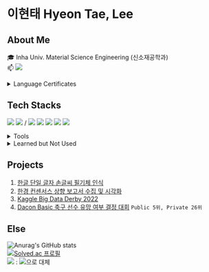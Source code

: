 # 이현태 Hyeon Tae, Lee

## About Me
:mortar_board: Inha Univ. Material Science Engineering (신소재공학과)  
:mailbox: <img src="https://img.shields.io/badge/dowrave@gmail.com-EA4335?style=flat-square&logo=Gmail&logoColor=white"/>  
<details>
  <summary>Language Certificates</summary>  
  
 :abc: TOEIC `945` <sub><sup>210109</sup></sub> / TOEIC SPEAKING `LEVEL7` <sub><sup>210714</sup></sub>  
 
:japan: JLPT `N3` <sub><sup>180121</sup></sub>  
 </details>


## Tech Stacks

<img src="https://img.shields.io/badge/Python-3776AB?style=flat-square&logo=Python&logoColor=white"/> <img src="https://img.shields.io/badge/MySQL-4479A1?style=flat&logo=MySQL&logoColor=white"/> / <img src="https://img.shields.io/badge/pandas-150458?style=flat&logo=pandas&logoColor=white"/> <img src="https://img.shields.io/badge/scikit_learn-F7931E?style=flat&logo=scikit-learn&logoColor=white"/> <img src="https://img.shields.io/badge/Numpy-013243?style=flat&logo=Numpy&logoColor=white"/> <img src="https://img.shields.io/badge/Tensorflow-FF6F00?style=flat&logo=Tensorflow&logoColor=white"/> <img src="https://img.shields.io/badge/OpenCV-5C3EE8?style=flat&logo=opencv&logoColor=5C3EE8"/> 

<details>
  <summary>Tools</summary>
  <img src="https://img.shields.io/badge/Jupyter-F37626?style=flat&logo=Jupyter&logoColor=white"/> <img src="https://img.shields.io/badge/VisualStudioCode-007ACC?style=flat&logo=visualstudiocode&logoColor=white"/> <img src="https://img.shields.io/badge/GoogleColab-F9AB00?style=flat&logo=googlecolab&logoColor=white"/>
<img src="https://img.shields.io/badge/Git-F05032?style=flat&logo=git&logoColor=white"/>
</details>

<details>
  <summary>Learned but Not Used</summary>
  <img src="https://img.shields.io/badge/C++-00599C?style=flat&logo=cplusplus&logoColor=white"/> <img src="https://img.shields.io/badge/Go-00ADD8?style=flat&logo=Go&logoColor=white"/> <img src="https://img.shields.io/badge/R-276DC3?style=flat&logo=r&logoColor=white"/> <img src="https://img.shields.io/badge/Django-092E20?style=flat&logo=Django&logoColor=white"/> <img src="https://img.shields.io/badge/HTML5-E34F26?style=flat&logo=HTML5&logoColor=white"/> <img src="https://img.shields.io/badge/CSS-1572B6?style=flat&logo=CSS3&logoColor=white"/> <img src="https://img.shields.io/badge/Docker-2496ED?style=flat&logo=docker&logoColor=white"/>
  
</details>

## Projects
1. [한글 단일 글자 손글씨 필기체 인식](https://github.com/dowrave/Project01_HandWriting)
2. [한경 컨센서스 상향 보고서 수집 및 시각화](https://github.com/dowrave/Project02_Hankyung)
3. [Kaggle Big Data Derby 2022](https://www.kaggle.com/code/hyeontaelee/2022-derby-eda-last)
4. [Dacon Basic 축구 선수 유망 여부 결정 대회](https://github.com/dowrave/Data_Analysis_Projects/blob/main/Dacon_SoccerPlayerProspect/Dacon_total.ipynb) `Public 5위, Private 26위`

## Else  
![Anurag's GitHub stats](https://github-readme-stats.vercel.app/api?username=dowrave&show_icons=true&theme=vue)  
[![Solved.ac
프로필](http://mazassumnida.wtf/api/mini/generate_badge?boj=dowrave)](https://solved.ac/dowrave)  
<a href="https://dowrave.tistory.com/"><img src="https://img.shields.io/badge/공부기록블로그-000000?style=flat&logo=Tistory&logoColor=white"/></a> : <img src="https://img.shields.io/badge/Obsidian-483699?style=flat&logo=Obsidian&logoColor=white"/>으로 대체
